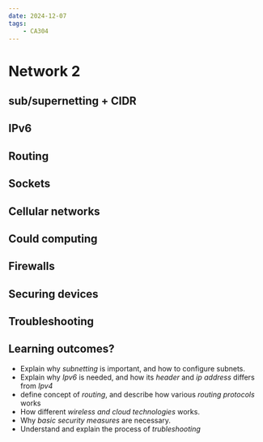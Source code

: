 ```yaml
---
date: 2024-12-07 
tags: 
    - CA304
---
```


# Network 2


## sub/supernetting + CIDR

## IPv6

## Routing

## Sockets

## Cellular networks

## Could computing

## Firewalls

## Securing devices

## Troubleshooting


## Learning outcomes?

- Explain why *subnetting* is important, and how to configure subnets.
- Explain why *Ipv6* is needed, and how its *header* and *ip address* differs from *Ipv4*
- define concept of *routing*, and describe how various *routing protocols* works
- How different *wireless and cloud technologies* works.
- Why *basic security measures* are necessary.
- Understand and explain the process of *trubleshooting*
